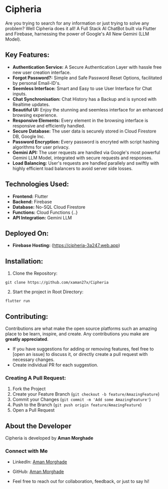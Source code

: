 # Cipheria
Are you trying to search for any information or just trying to solve any problem? Well Cipheria does it all! A Full Stack AI ChatBot built via Flutter and Firebase, harnessing the power of Google's All New Gemini (LLM Model).

## Key Features:

- **Authentication Service:** A Secure Authentication Layer with hassle free new user creation interface.
- **Forgot Password?:** Simple and Safe Password Reset Options, facilitated by personal Email-ID's.
- **Seemless Interface:** Smart and Easy to use User Interface for Chat inputs.
- **Chat Synchronisation:** Chat History has a Backup and is synced with Realtime updates.
- **Beautiful UI:** Enjoy the stunning and seemless interface for an enhanced browsing experience.
- **Responsive Elements:** Every element in the browsing interface is responsive and efficiently handled.
- **Secure Database:** The user data is securely stored in Cloud Firestore DB, Google Inc.
- **Password Encryption:** Every password is encryted with script hashing algorithms for user privacy.
- **Gemini API:** The user requests are handled via Google's most powerful Gemini LLM Model, integrated with secure requests and responses.
- **Load Balancing:** User's requests are handled parallely and swiftly with highly efficient load balancers to avoid server side losses.

## Technologies Used:
- **Frontend:** Flutter
- **Backend:** Firebase
- **Database:** No-SQL Cloud Firestore
- **Functions:** Cloud Functions {..}
- **API Integration:** Gemini LLM

## Deployed On:
- **Firebase Hosting:** (https://cipheria-3a247.web.app)

## Installation:
1. Clone the Repository:
```
git clone https://github.com/xaman27x/Cipheria
```
2. Start the project in Root Directory:
```
flutter run
```
## Contributing:

Contributions are what make the open source platforms such an amazing place to be learn, inspire, and create. Any contributions you make are **greatly appreciated**.

-   If you have suggestions for adding or removing features, feel free to [open an issue] to discuss it, or directly create a pull request with necessary changes.
-   Create individual PR for each suggestion.

### Creating A Pull Request:

1. Fork the Project
2. Create your Feature Branch (`git checkout -b feature/AmazingFeature`)
3. Commit your Changes (`git commit -m 'Add some AmazingFeature'`)
4. Push to the Branch (`git push origin feature/AmazingFeature`)
5. Open a Pull Request

## About the Developer

Cipheria is developed by **Aman Morghade**

### Connect with Me

- LinkedIn: [Aman Morghade](https://www.linkedin.com/in/amanmorghade)
- GitHub: [Aman Morghade](https://github.com/xaman27x)

- Feel free to reach out for collaboration, feedback, or just to say hi!


